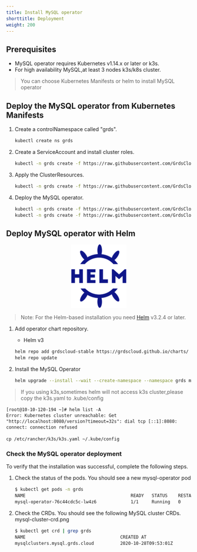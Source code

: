 ```yaml
---
title: Install MySQL operator
shorttitle: Deployment
weight: 200
---
```




## Prerequisites

- MySQL operator requires Kubernetes v1.14.x or later or k3s.
- For high availability MySQL,at least 3 nodes k3s/k8s cluster.


> You can choose Kubernetes Manifests or helm to install MySQL operator

## Deploy the MySQL operator from Kubernetes Manifests


1. Create a controlNamespace called "grds".

    ```bash
    kubectl create ns grds
    ```

2. Create a ServiceAccount and install cluster roles.

    ```bash
    kubectl -n grds create -f https://raw.githubusercontent.com/GrdsCloud/mysql-operator-docs/master/manifests/rbac.yaml
    ```

3. Apply the ClusterResources.

    ```bash
    kubectl -n grds create -f https://raw.githubusercontent.com/GrdsCloud/mysql-operator-docs/master/manifests/mysql.grds.cloud_mysqlclusters.yaml
    ```

4. Deploy the MySQL operator.

    ```bash
   kubectl -n grds create -f https://raw.githubusercontent.com/GrdsCloud/mysql-operator-docs/master/manifests/config.yaml
   kubectl -n grds create -f https://raw.githubusercontent.com/GrdsCloud/mysql-operator-docs/master/manifests/deployment.yaml
    ```

## Deploy MySQL operator with Helm

<p align="center"><img src="./images/helm2.svg" width="150"></p>
<p align="center">

> Note: For the Helm-based installation you need [Helm](https://helm.sh/docs/intro/install/#helm) v3.2.4 or later.

1. Add operator chart repository.
    - Helm v3
    ```bash
    helm repo add grdscloud-stable https://grdscloud.github.io/charts/
    helm repo update
    ```

2. Install the MySQL Operator

    ```bash
    helm upgrade --install --wait --create-namespace --namespace grds mysql-operator grdscloud-stable/mysql-operator
    ```

> If you using k3s,sometimes helm will not access k3s cluster,please copy the k3s.yaml to .kube/config

```
[root@10-10-120-194 ~]# helm list -A
Error: Kubernetes cluster unreachable: Get "http://localhost:8080/version?timeout=32s": dial tcp [::1]:8080: connect: connection refused

cp /etc/rancher/k3s/k3s.yaml ~/.kube/config
```

### Check the MySQL operator deployment

To verify that the installation was successful, complete the following steps.

1. Check the status of the pods. You should see a new mysql-operator pod

    ```bash
    $ kubectl get pods -n grds
    NAME                                        READY   STATUS    RESTARTS   AGE
    mysql-operator-76c44cdc5c-lw4z6             1/1     Running   0          53s
    ```

2. Check the CRDs. You should see the following MySQL cluster CRDs.
mysql-cluster-crd.png

    ```bash
    $ kubectl get crd | grep grds
    NAME                                    CREATED AT
    mysqlclusters.mysql.grds.cloud          2020-10-28T09:53:01Z
    ```

